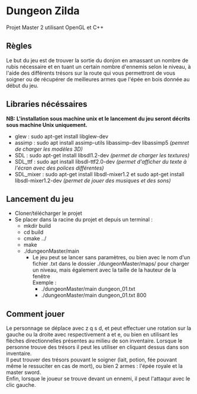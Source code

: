 # Dungeon Zilda

Projet Master 2 utilisant OpenGL et C++

## Règles

Le but du jeu est de trouver la sortie du donjon en amassant un nombre de rubis nécessaire et en tuant un certain nombre
d'ennemis selon le niveau, à l'aide des différents trésors sur la route qui vous permettront de vous soigner ou de
récupérer de meilleures armes que l'épée en bois donnée au début du jeu.

## Libraries nécéssaires

**NB: L'installation sous machine unix et le lancement du jeu seront décrits sous machine Unix uniquement.**

- glew : sudo apt-get install libglew-dev
- assimp : sudo apt install assimp-utils libassimp-dev libassimp5 *(pemret de charger les modèles 3D)*
- SDL : sudo apt-get install libsdl1.2-dev *(permet de charger les textures)*
- SDL_ttf : sudo apt install libsdl-ttf2.0-dev *(permet d'afficher du texte à l'écran avec des polices différentes)*
- SDL_mixer : sudo apt-get install libsdl-mixer1.2 et sudo apt-get install libsdl-mixer1.2-dev *(permet de jouer des
  musiques et des sons)*

## Lancement du jeu

- Cloner/télécharger le projet
- Se placer dans la racine du projet et depuis un terminal :
    - mkdir build
    - cd build
    - cmake ../
    - make
    - ./dungeonMaster/main
        - Le jeu peut se lancer sans paramètres, ou bien avec le nom d'un fichier .txt dans le dossier
          ./dungeonMaster/maps/ pour charger un niveau, mais également avec la taille de la hauteur de la fenêtre  
          Exemple :
            - ./dungeonMaster/main dungeon_01.txt
            - ./dungeonMaster/main dungeon_01.txt 800

## Comment jouer

Le personnage se déplace avec z q s d, et peut effectuer une rotation sur la gauche ou la droite avec respectivement a
et e, ou bien en utilisant les flèches directionnelles présentes au milieu de son inventaire. Lorsque le personne trouve
des trésors il peut les utiliser en cliquant dessus dans son inventaire.  
Il peut trouver des trésors pouvant le soigner (lait, potion, fée pouvant même le ressuciter en cas de mort), ou bien 2
armes : l'épée royale et la master sword.  
Enfin, lorsque le joueur se trouve devant un ennemi, il peut l'attaqur avec le clic gauche.











